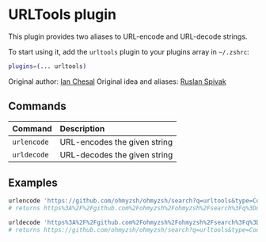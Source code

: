 # URLTools plugin

This plugin provides two aliases to URL-encode and URL-decode strings.

To start using it, add the `urltools` plugin to your plugins array in `~/.zshrc`:

```zsh
plugins=(... urltools)
```

Original author: [Ian Chesal](https://github.com/ianchesal)
Original idea and aliases: [Ruslan Spivak](https://ruslanspivak.wordpress.com/2010/06/02/urlencode-and-urldecode-from-a-command-line/)

## Commands

| Command     | Description                  |
| :---------- | :--------------------------- |
| `urlencode` | URL-encodes the given string |
| `urldecode` | URL-decodes the given string |

## Examples

```zsh
urlencode 'https://github.com/ohmyzsh/ohmyzsh/search?q=urltools&type=Code'
# returns https%3A%2F%2Fgithub.com%2Fohmyzsh%2Fohmyzsh%2Fsearch%3Fq%3Durltools%26type%3DCode

urldecode 'https%3A%2F%2Fgithub.com%2Fohmyzsh%2Fohmyzsh%2Fsearch%3Fq%3Durltools%26type%3DCode'
# returns https://github.com/ohmyzsh/ohmyzsh/search?q=urltools&type=Code
```
